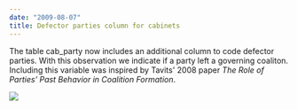 ```yaml
---
date: "2009-08-07"
title: Defector parties column for cabinets 
---
```


The table cab_party now includes an additional column to code defector parties. With this observation we indicate if a party left a governing coaliton. Including this variable was inspired by Tavits' 2008 paper *The Role of Parties’ Past Behavior in Coalition Formation*.

![](/images/parliament-germany.jpg)
